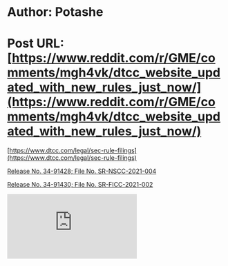 # Author: Potashe
# Post URL: [https://www.reddit.com/r/GME/comments/mgh4vk/dtcc_website_updated_with_new_rules_just_now/](https://www.reddit.com/r/GME/comments/mgh4vk/dtcc_website_updated_with_new_rules_just_now/)


[https://www.dtcc.com/legal/sec-rule-filings](https://www.dtcc.com/legal/sec-rule-filings)

 [Release No. 34-91428; File No. SR-NSCC-2021-004](https://www.dtcc.com/-/media/Files/Downloads/legal/rule-filings/2021/NSCC/SR-NSCC-2021-004-Approval-Notice.pdf) 

 [Release No. 34-91430; File No. SR-FICC-2021-002](https://www.dtcc.com/-/media/Files/Downloads/legal/rule-filings/2021/FICC/SR-FICC-2021-002-Approval-Notice.pdf) 

 ![Release No. 34-91429; File No. SR-DTC-2021-004](https://www.dtcc.com/-/media/Files/Downloads/legal/rule-filings/2021/DTC/SR-DTC-2021-004-Approval-Notice.pdf)